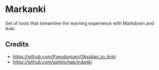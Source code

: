# Markanki

Set of tools that streamline the learning experience with Markdown and Anki.

## Credits

* https://github.com/Pseudonium/Obsidian_to_Anki
* https://github.com/ashlinchak/mdanki
